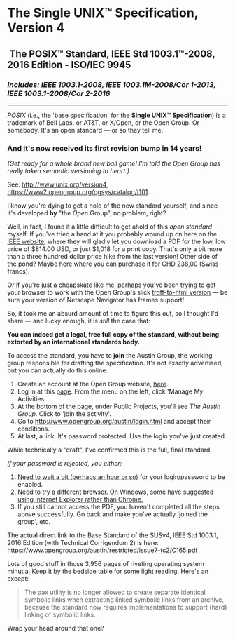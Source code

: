 # **The Single UNIX™ Specification, Version 4**
##  The POSIX™ Standard, IEEE Std 1003.1™-2008, 2016 Edition - ISO/IEC 9945
### _Includes: IEEE 1003.1-2008, IEEE 1003.1M-2008/Cor 1-2013, IEEE 1003.1-2008/Cor 2-2016_

----

_POSIX_ (i.e., the 'base specification' for the **Single UNIX™ Specification**) is a trademark of Bell Labs.
 or AT&T, or X/Open, or the Open Group. Or somebody. It's an open standard — or so they tell me.

### **And it's now received its first revision bump in 14 years!**
_(Get ready for a whole brand new ball game! I'm told the Open Group has really taken semantic versioning to heart.)_ 

See: http://www.unix.org/version4, https://www2.opengroup.org/ogsys/catalog/t101...

I know you're dying to get a hold of the new standard yourself,
and since it's developed **by** "the _Open_ Group", no problem, right?

Well, in fact, I found it a little difficult to get ahold of this _open standard_ myself. If you've tried a hand at it you probably wound up on here on the [IEEE website](http://ieeexplore.ieee.org/document/7582338/), where they will gladly let you download a PDF for the low, low price of $814.00 USD, or just $1,018 for a print copy. That's only a bit more than a three hundred dollar price hike from the last version! Other side of the pond? Maybe [here](http://www.iso.org/iso/iso_catalogue/catalogue_tc/catalogue_detail.htm?csnumber=50516) where you can purchase it for CHD 238,00 (Swiss francs). 

Or if you're just a cheapskate like me, perhaps you've been trying to get your browser to work with the Open Group's slick [troff-to-html version](http://pubs.opengroup.org/onlinepubs/9699919799) — be sure your version of Netscape Navigator has frames support!


So, it took me an absurd amount of time to figure this out, so I thought I'd share — and lucky enough, it is _still_ the case that:
  
**You can indeed get a legal, free full copy of the standard, without being extorted by an international standards body.**

To access the standard, you have to **join** the Austin Group, the working group responsible for drafting the specification.
It's not exactly advertised, but you can actually do this online: 
  1. Create an account at the Open Group website, [here](https://www2.opengroup.org/ogsys/common/createIndividual.html).  
  2. Log in at this [page](https://collaboration.opengroup.org/operational/portal.php). From the menu on the left, click 'Manage My Activities'.
  3. At the bottom of the page, under Public Projects, you'll see _The Austin Group_. Click to 'join the activity'.
  4. Go to http://www.opengroup.org/austin/login.html and accept their conditions.
  5. At last, a link. It's password protected. Use the login you've just created.

While technically a "draft", I've confirmed this is the full, final standard.

_If your password is rejected, you either:_
  1. [Need to wait a bit (perhaps an hour or so)](https://github.com/geoff-codes/posix-standard/issues/3) for your login/password to be enabled.
  2. [Need to try a different browser. On Windows, some have suggested using Internet Explorer rather than Chrome.](https://github.com/geoff-codes/posix-standard/issues/2) 
  3. If you still cannot access the PDF, you haven't completed all the steps above successfully. Go back and make you've actually 'joined the group', etc.

The actual direct link to the Base Standard of the SUSv4, IEEE Std 1003.1, 2016 Edition (with Technical Corrigendum 2) is here:  
https://www.opengroup.org/austin/restricted/issue7-tc2/C165.pdf

Lots of good stuff in those 3,956 pages of riveting operating system minutia. Keep it by the bedside table for some light reading. Here's an except:

> The pax utility is no longer allowed to create separate identical symbolic links when extracting linked symbolic links from an archive, because the standard now requires implementations to support (hard) linking of symbolic links.

Wrap your head around that one?

